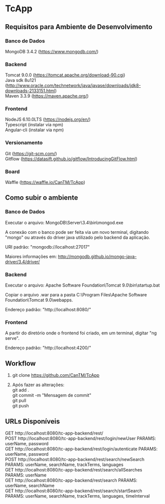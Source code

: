 # TcApp

## Requisitos para Ambiente de Desenvolvimento

### Banco de Dados

MongoDB 3.4.2 (https://www.mongodb.com/)  

### Backend

Tomcat 9.0.0 (https://tomcat.apache.org/download-90.cgi)  
Java sdk 8u121 (http://www.oracle.com/technetwork/java/javase/downloads/jdk8-downloads-2133151.html)  
Maven 3.3.9 (https://maven.apache.org/)  

### Frontend

NodeJS 6.10.0LTS (https://nodejs.org/en/)  
Typescript (instalar via npm)  
Angular-cli (instalar via npm)  

### Versionamento

Git (https://git-scm.com/)  
Gitflow (https://datasift.github.io/gitflow/IntroducingGitFlow.html)  

### Board

Waffle (https://waffle.io/CanTM/TcApp)  

## Como subir o ambiente

### Banco de Dados

Executar o arquivo: MongoDB\Server\3.4\bin\mongod.exe  

A conexão com o banco pode ser feita via um novo terminal, digitando "mongo" ou através do driver java utilizado pelo backend da aplicação.

URI padrão: "mongodb://localhost:27017"

Maiores informações em: http://mongodb.github.io/mongo-java-driver/3.4/driver/

### Backend

Executar o arquivo: Apache Software Foundation\Tomcat 9.0\bin\startup.bat  

Copiar o arquivo .war para a pasta C:\Program Files\Apache Software Foundation\Tomcat 9.0\webapps.

Endereço padrão: "http://localhost:8080/"

### Frontend

A partir do diretório onde o frontend foi criado, em um terminal, digitar "ng serve".

Endereço padrão: "http://localhost:4200/"

## Workflow

1. git clone https://github.com/CanTM/TcApp  

2. Após fazer as alterações:  
git add .  
git commit -m "Mensagem de commit"  
git pull  
git push  

## URLs Disponíveis

GET http://localhost:8080/tc-app-backend/rest/  
POST http://localhost:8080/tc-app-backend/rest/login/newUser PARAMS: userName, password  
GET http://localhost:8080/tc-app-backend/rest/login/autenticate PARAMS: userName, password  
POST http://localhost:8080/tc-app-backend/rest/search/newSearch PARAMS: userName, searchName, trackTerms, languages  
GET http://localhost:8080/tc-app-backend/rest/search/allSearches PARAMS: userName  
GET http://localhost:8080/tc-app-backend/rest/search PARAMS: userName, searchName  
GET http://localhost:8080/tc-app-backend/rest/search/startSearch PARAMS: userName, searchName, trackTerms, languages, timeInterval  
